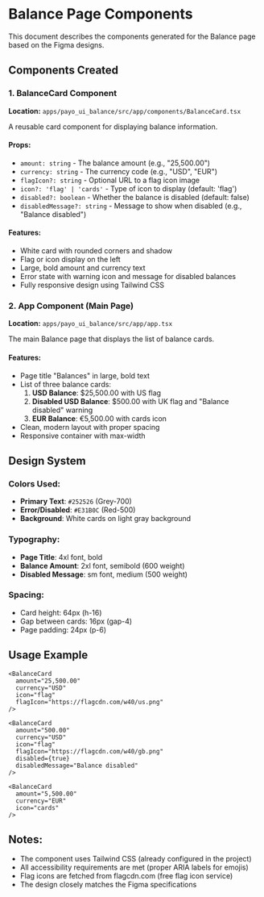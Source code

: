 # Balance Page Components

This document describes the components generated for the Balance page based on the Figma designs.

## Components Created

### 1. BalanceCard Component
**Location:** `apps/payo_ui_balance/src/app/components/BalanceCard.tsx`

A reusable card component for displaying balance information.

#### Props:
- `amount: string` - The balance amount (e.g., "25,500.00")
- `currency: string` - The currency code (e.g., "USD", "EUR")
- `flagIcon?: string` - Optional URL to a flag icon image
- `icon?: 'flag' | 'cards'` - Type of icon to display (default: 'flag')
- `disabled?: boolean` - Whether the balance is disabled (default: false)
- `disabledMessage?: string` - Message to show when disabled (e.g., "Balance disabled")

#### Features:
- White card with rounded corners and shadow
- Flag or icon display on the left
- Large, bold amount and currency text
- Error state with warning icon and message for disabled balances
- Fully responsive design using Tailwind CSS

### 2. App Component (Main Page)
**Location:** `apps/payo_ui_balance/src/app/app.tsx`

The main Balance page that displays the list of balance cards.

#### Features:
- Page title "Balances" in large, bold text
- List of three balance cards:
  1. **USD Balance**: $25,500.00 with US flag
  2. **Disabled USD Balance**: $500.00 with UK flag and "Balance disabled" warning
  3. **EUR Balance**: €5,500.00 with cards icon
- Clean, modern layout with proper spacing
- Responsive container with max-width

## Design System

### Colors Used:
- **Primary Text**: `#252526` (Grey-700)
- **Error/Disabled**: `#E31B0C` (Red-500)
- **Background**: White cards on light gray background

### Typography:
- **Page Title**: 4xl font, bold
- **Balance Amount**: 2xl font, semibold (600 weight)
- **Disabled Message**: sm font, medium (500 weight)

### Spacing:
- Card height: 64px (h-16)
- Gap between cards: 16px (gap-4)
- Page padding: 24px (p-6)

## Usage Example

```tsx
<BalanceCard
  amount="25,500.00"
  currency="USD"
  icon="flag"
  flagIcon="https://flagcdn.com/w40/us.png"
/>

<BalanceCard
  amount="500.00"
  currency="USD"
  icon="flag"
  flagIcon="https://flagcdn.com/w40/gb.png"
  disabled={true}
  disabledMessage="Balance disabled"
/>

<BalanceCard
  amount="5,500.00"
  currency="EUR"
  icon="cards"
/>
```

## Notes:
- The component uses Tailwind CSS (already configured in the project)
- All accessibility requirements are met (proper ARIA labels for emojis)
- Flag icons are fetched from flagcdn.com (free flag icon service)
- The design closely matches the Figma specifications
